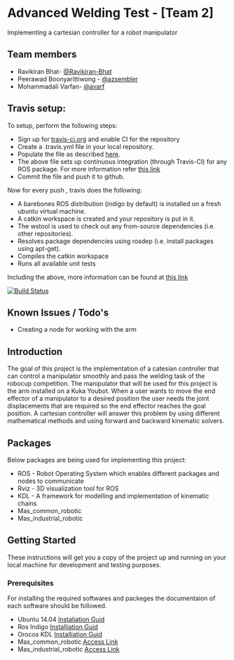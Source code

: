 # Advanced Welding Test - [Team 2]
Implementing a cartesian controller for a robot manipulator


## Team members
*   Ravikiran Bhat- [@Ravikiran-Bhat](https://github.com/Ravikiran-Bhat-Git)
*   Peerawad Boonyarittiwong - [@azsembler](https://github.com/azsembler)
*   Mohammadali Varfan- [@avarf](https://github.com/avarf)

## Travis setup:
To setup, perform the following steps:

-   Sign up for [travis-ci.org](https://travis-ci.org/) and enable CI for the repository
-   Create a .travis.yml file in your local repository.
-   Populate the file as described [here](https://github.com/felixduvallet/ros-travis-integration/blob/master/.travis.yml). 
-   The above file sets up continuous integration (through Travis-CI) for any ROS package. For more information refer [this link](https://github.com/felixduvallet/ros-travis-integration)
-   Commit the file and push it to github.

Now for every push , travis does the following:

-   A barebones ROS distribution (indigo by default) is installed on a fresh ubuntu virtual machine.
-   A catkin workspace is created and your repository is put in it.
-   The wstool is used to check out any from-source dependencies (i.e. other repositories).
-   Resolves package dependencies using rosdep (i.e. install packages using apt-get).
-   Compiles the catkin workspace
-   Runs all available unit tests

Including the above, more information can be found at [this link](https://answers.ros.org/question/220305/how-can-i-integrate-my-ros-package-with-travis-continuous-integration/)

[![Build Status](https://travis-ci.org/Ravikiran-Bhat-Git/advanced-welding-test-team2_advanced_welding.svg?branch=develop)](https://travis-ci.org/Ravikiran-Bhat-Git/advanced-welding-test-team2_advanced_welding)

## Known Issues / Todo's

-   Creating a node for working with the arm


## Introduction
The goal of this project is the implementation of a catesian controller that can control a manipulator smoothly and pass the welding task of the robocup competition.
The manipulator that will be used for this project is the arm installed on a Kuka Youbot.
When a user wants to move the end effector of a manipulator to a desired position the user needs the joint displacements that are required so the end effector reaches the goal position. A cartesian controller will answer this problem by using different mathematical methods and using forward and backward kinematic solvers.

## Packages
Below packages are being used for implementing this project:

*   ROS - Robot Operating System which enables different packages and nodes to communicate
*   Rviz - 3D visualization tool for ROS
*   KDL - A framework for modelling and implementation of kinematic chains
*   Mas_common_robotic
*   Mas_industrial_robotic


## Getting Started

These instructions will get you a copy of the project up and running on your local machine for development and testing purposes.

### Prerequisites

For installing the required softwares and packeges the documentaion of each software should be followed.

*   Ubuntu 14.04 [Instaliation Guid](https://tutorials.ubuntu.com/tutorial/tutorial-install-ubuntu-desktop#0)
*   Ros Indigo [Installiation Guid](http://wiki.ros.org/indigo/Installation/Ubuntu)
*   Orocos KDL [Installiation Guid](https://github.com/orocos/orocos_kinematics_dynamics/blob/master/orocos_kdl/INSTALL)
*   Mas_common_robotic [Access Link](https://mas.b-it-center.de/gitgate/mas-group/mas_common_robotics)
*   Mas_industrial_robotic [Access Link](https://mas.b-it-center.de/gitgate/mas-group/mas_industrial_robotics)
